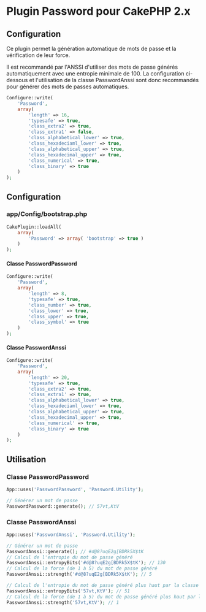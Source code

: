 # Plugin Password pour CakePHP 2.x

## Configuration

Ce plugin permet la génération automatique de mots de passe et la vérification de leur force.

Il est recommandé par l'ANSSI d'utiliser des mots de passe générés automatiquement avec une entropie minimale de 100.
La configuration ci-dessous et l'utilisation de la classe PasswordAnssi sont donc recommandés pour générer des mots de passes automatiques.

```php
Configure::write(
    'Password',
    array(
		'length' => 16,
		'typesafe' => true,
		'class_extra2' => true,
		'class_extra1' => false,
		'class_alphabetical_lower' => true,
		'class_hexadeciaml_lower' => true,
		'class_alphabetical_upper' => true,
		'class_hexadecimal_upper' => true,
		'class_numerical' => true,
		'class_binary' => true
	)
);
```

## Configuration

### app/Config/bootstrap.php

```php
CakePlugin::loadAll(
	array(
		'Password' => array( 'bootstrap' => true )
	)
);
```

#### Classe PasswordPassword

```php
Configure::write(
    'Password',
    array(
		'length' => 8,
		'typesafe' => true,
		'class_number' => true,
		'class_lower' => true,
		'class_upper' => true,
		'class_symbol' => true
	)
);
```
#### Classe PasswordAnssi

```php
Configure::write(
    'Password',
    array(
		'length' => 20,
		'typesafe' => true,
		'class_extra2' => true,
		'class_extra1' => true,
		'class_alphabetical_lower' => true,
		'class_hexadeciaml_lower' => true,
		'class_alphabetical_upper' => true,
		'class_hexadecimal_upper' => true,
		'class_numerical' => true,
		'class_binary' => true
	)
);
```

## Utilisation

### Classe PasswordPassword

```php
App::uses('PasswordPassword', 'Password.Utility');

// Générer un mot de passe
PasswordPassword::generate(); // 57vt,KtV
```

### Classe PasswordAnssi

```php
App::uses('PasswordAnssi', 'Password.Utility');

// Générer un mot de passe
PasswordAnssi::generate(); // #d@8?uqE2g[BDRk5X$tK
// Calcul de l'entropie du mot de passe généré
PasswordAnssi::entropyBits('#d@8?uqE2g[BDRk5X$tK'); // 130
// Calcul de la force (de 1 à 5) du mot de passe généré
PasswordAnssi::strength('#d@8?uqE2g[BDRk5X$tK'); // 5

// Calcul de l'entropie du mot de passe généré plus haut par la classe PasswordPassword
PasswordAnssi::entropyBits('57vt,KtV'); // 51
// Calcul de la force (de 1 à 5) du mot de passe généré plus haut par la classe PasswordPassword
PasswordAnssi::strength('57vt,KtV'); // 1
```